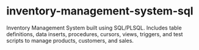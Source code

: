 # inventory-management-system-sql
Inventory Management System built using SQL/PLSQL. Includes table definitions, data inserts, procedures, cursors, views, triggers, and test scripts to manage products, customers, and sales.
